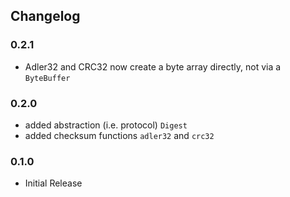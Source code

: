 ## Changelog

### 0.2.1

- Adler32 and CRC32 now create a byte array directly, not via a `ByteBuffer`

### 0.2.0

- added abstraction (i.e. protocol) `Digest`
- added checksum functions `adler32` and `crc32`

### 0.1.0

- Initial Release
